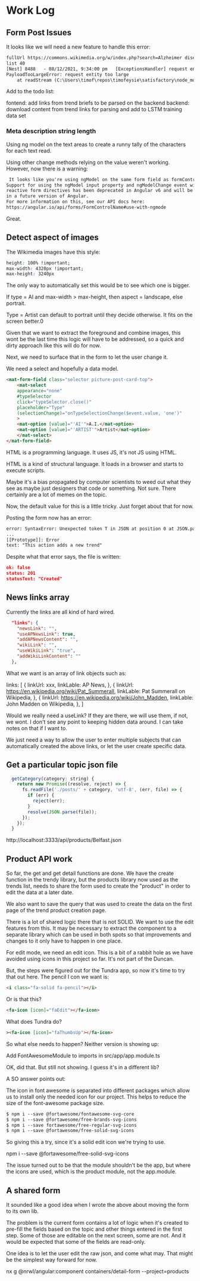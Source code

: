 # Work Log

## Form Post Issues

It looks like we will need a new feature to handle this error:

```txt
fullUrl https://commons.wikimedia.org/w/index.php?search=Alzheimer disease&title=Special:MediaSearch&go=Go
list 40
[Nest] 8488   - 08/12/2021, 9:34:00 pm   [ExceptionsHandler] request entity too large +5196212ms
PayloadTooLargeError: request entity too large
    at readStream (C:\Users\timof\repos\timofeysie\satisfactory\node_modules\raw-body\index.js:155:17)
```

Add to the todo list:

fontend: add links from trend briefs to be parsed on the backend
backend: download content from trend links for parsing and add to LSTM training data set

### Meta description string length

Using ng model on the text areas to create a runny tally of the characters for each text read.

Using other change methods relying on the value weren't working.  However, now there is a warning:

```txt
 It looks like you're using ngModel on the same form field as formControlName.
Support for using the ngModel input property and ngModelChange event with
reactive form directives has been deprecated in Angular v6 and will be removed
in a future version of Angular.
For more information on this, see our API docs here:
https://angular.io/api/forms/FormControlName#use-with-ngmode
```

Great.

## Detect aspect of images

The Wikimedia images have this style:

```css
height: 100% !important;
max-width: 4320px !important;
max-height: 3240px
```

The only way to automatically set this would be to see which one is bigger.

If type = AI and max-width > max-height, then aspect = landscape, else portrait.

Type = Artist can default to portrait until they decide otherwise.  It fits on the screen better.0

Given that we want to extract the foreground and combine images, this wont be the last time this logic will have to be addressed, so a quick and dirty approach like this will do for now.

Next, we need to surface that in the form to let the user change it.

We need a select and hopefully a data model.

```html
<mat-form-field class="selector picture-post-card-top">
    <mat-select
    appearance="none"
    #typeSelector
    click="typeSelector.close()"
    placeholder="Type"
    (selectionChange)="onTypeSelectionChange($event.value, 'one')"
    >
    <mat-option [value]="'AI'">A.I.</mat-option>
    <mat-option [value]="'ARTIST'">Artist</mat-option>
    </mat-select>
</mat-form-field>
```

HTML is a programming language.  It uses JS, it's not JS using HTML.

HTML is a kind of structural language.  It loads in a browser and starts to execute scripts.

Maybe it's a bias propagated by computer scientists to weed out what they see as maybe just designers that code or something.  Not sure.  There certainly are a lot of memes on the topic.

Now, the default value for this is a little tricky.   Just forget about that for now.

Posting the form now has an error:

```txt
error: SyntaxError: Unexpected token T in JSON at position 0 at JSON.parse (<anonymous>) at XMLHttpRequest.onLoad (http://localhost:4200/vendor.js:26186:51) at 
...
[[Prototype]]: Error
text: "This action adds a new trend"
```

Despite what that error says, the file is written:

```json
ok: false
status: 201
statusText: "Created"
```

## News links array

Currently the links are all kind of hard wired.

```json
  "links": {
    "newsLink": "",
    "useAPNewsLink": true,
    "addAPNewsContent": "",
    "wikiLink": "",
    "useWikiLink": "true",
    "addWikiLinkContent": ""
  },
```

What we want is an array of link objects such as:

links: [
  {
    linkUrl: xxx,
    linkLable: AP News,
  }, {
    linkUrl: https://en.wikipedia.org/wiki/Pat_Summerall,
    linkLable: Pat Summerall on Wikipedia,
  }, {
    linkUrl: https://en.wikipedia.org/wiki/John_Madden,
    linkLable: John Madden on Wikipedia,
  },
]

Would we really need a useLink?  If they are there, we will use them, if not, we wont.  I don't see any point to keeping hidden data around.  I can take notes on that if I want to.

We just need a way to allow the user to enter multiple subjects that can automatically created the above links, or let the user create specific data.

## Get a particular topic json file

```js
  getCategory(category: string) {
    return new Promise((resolve, reject) => {
      fs.readFile('./posts/' + category, 'utf-8', (err, file) => {
        if (err) {
          reject(err);
        }
        resolve(JSON.parse(file));
      });
    });
  }
```

http://localhost:3333/api/products/Belfast.json

## Product API work

So far, the get and get detail functions are done.  We have the create function in the trendy library, but the products library now used as the trends list, needs to share the form used to create the "product" in order to edit the data at a later date.

We also want to save the query that was used to create the data on the first page of the trend product creation page.

There is a lot of shared logic there that is not SOLID.  We want to use the edit features from this.  It may be necessary to extract the component to a separate library which can be used in both spots so that improvements and changes to it only have to happen in one place.

For edit mode, we need an edit icon.  This is a bit of a rabbit hole as we have avoided using icons in this project so far.  It's not part of the Duncan.

But, the steps were figured out for the Tundra app, so now it's time to try that out here.  The pencil I con we want is:

```html
<i class="fa-solid fa-pencil"></i>
```

Or is that this?

```html
<fa-icon [icon]="faEdit"></fa-icon>
```

What does Tundra do?

```html
><fa-icon [icon]="faThumbsUp"></fa-icon>
```

So what else needs to happen?  Neither version is showing up:

Add FontAwesomeModule to imports in src/app/app.module.ts

OK, did that.  But still not showing.  I guess it's in a different lib?

A SO answer points out:

The icon in font awesome is separated into different packages which allow us to install only the needed icon for our project. This helps to reduce the size of the font-awesome package size.

```txt
$ npm i --save @fortawesome/fontawesome-svg-core
$ npm i --save @fortawesome/free-brands-svg-icons
$ npm i --save fortawesome/free-regular-svg-icons
$ npm i --save @fortawesome/free-solid-svg-icons
```

So giving this a try, since it's a solid edit icon we're trying to use.

npm i --save @fortawesome/free-solid-svg-icons

The issue turned out to be that the module shouldn't be the app, but where the icons are used, which is the product module, not the app.module.

## A shared form

It sounded like a good idea when I wrote the above about moving the form to its own lib.

The problem is the current form contains a lot of logic when it's created to pre-fill the fields based on the topic and other things entered in the first step.  Some of those are editable on the next screen, some are not.  And it would be expected that some of the fields are read-only.

One idea is to let the user edit the raw json, and come what may.  That might be the simplest way forward for now.

nx g @nrwl/angular:component  containers/detail-form --project=products
